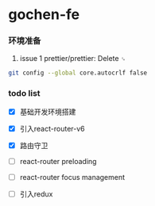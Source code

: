 # gochen-fe

### 环境准备
1. issue 1
    prettier/prettier: Delete `␍`
``` bash 
git config --global core.autocrlf false
```

### todo list
- [x] 基础开发环境搭建
- [x] 引入react-router-v6
- [x] 路由守卫
- [ ] react-router preloading
- [ ] react-router focus management
- [ ] 引入redux


